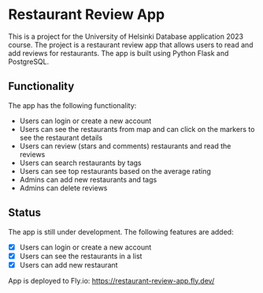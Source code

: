 # Restaurant Review App

This is a project for the University of Helsinki Database application 2023 course. The project is a restaurant review app that allows users to read and add reviews for restaurants. The app is built using Python Flask and PostgreSQL.

## Functionality

The app has the following functionality:
- Users can login or create a new account
- Users can see the restaurants from map and can click on the markers to see the restaurant details
- Users can review (stars and comments) restaurants and read the reviews
- Users can search restaurants by tags
- Users can see top restaurants based on the average rating
- Admins can add new restaurants and tags
- Admins can delete reviews

## Status

The app is still under development. The following features are added:

- [x] Users can login or create a new account
- [x] Users can see the restaurants in a list
- [x] Users can add new restaurant

App is deployed to Fly.io: https://restaurant-review-app.fly.dev/
